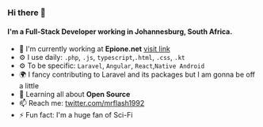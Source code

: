 ### Hi there 👋

#### I'm a Full-Stack Developer working in Johannesburg, South Africa.

- 🏢 I'm currently working at **Epione.net** [visit link](https://epione.net)
- ⚙️ I use daily: `.php`, `.js`, `typescript`,`.html`, `.css`, `.kt`
- ⚙️ To be specific: `Laravel`, `Angular`, `React`,`Native Android`
- 🌍 I fancy contributing to Laravel and its packages but I am gonna be off a little
- 🌱 Learning all about **Open Source**
- 📫 Reach me: [twitter.com/mrflash1992](https://twitter.com/mrflash1992)
- ⚡️ Fun fact: I'm a huge fan of Sci-Fi
